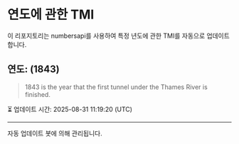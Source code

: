 
# 연도에 관한 TMI

이 리포지토리는 numbersapi를 사용하여 특정 년도에 관한 TMI를 자동으로 업데이트합니다.

## 연도: (1843)
> 1843 is the year that the first tunnel under the Thames River is finished.

⏳ 업데이트 시간: 2025-08-31 11:19:20 (UTC)

---
자동 업데이트 봇에 의해 관리됩니다.
